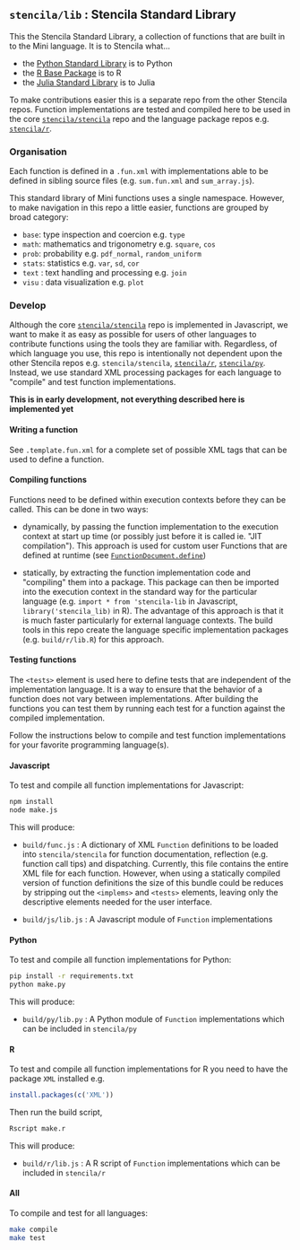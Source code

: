 ## `stencila/lib` : Stencila Standard Library

This the Stencila Standard Library, a collection of functions that are built in to the Mini language. It is to Stencila what...

- the [Python Standard Library](https://docs.python.org/3/library/index.html) is to Python
- the [R Base Package](https://stat.ethz.ch/R-manual/R-devel/library/base/html/00Index.html) is to R
- the [Julia Standard Library](https://docs.julialang.org/en/latest/stdlib/base) is to Julia

To make contributions easier this is a separate repo from the other Stencila repos. Function implementations are tested and compiled here to be used in the core [`stencila/stencila`](https://github.com/stencila/stencila) repo and the language package repos e.g. [`stencila/r`](https://github.com/stencila/r).

### Organisation

Each function is defined in a `.fun.xml` with implementations able to be defined in sibling source files (e.g. `sum.fun.xml` and `sum_array.js`). 

This standard library of Mini functions uses a single namespace. However, to make navigation in this repo a little easier, functions are grouped by broad category:

- `base`: type inspection and coercion e.g. `type`
- `math`: mathematics and trigonometry e.g. `square`, `cos`
- `prob`: probability e.g. `pdf_normal`, `random_uniform`
- `stats`: statistics e.g. `var`, `sd`, `cor`
- `text` : text handling and processing e.g. `join`
- `visu` : data visualization e.g. `plot`

### Develop

Although the core [`stencila/stencila`](https://github.com/stencila/stencila) repo is implemented in Javascript, we want to make it as easy as possible for users of other languages to contribute functions using the tools they are familiar with. Regardless, of which language you use, this repo is intentionally not dependent upon the other Stencila repos e.g. `stencila/stencila`, [`stencila/r`](https://github.com/stencila/r), [`stencila/py`](https://github.com/stencila/py). Instead, we use standard XML processing packages for each language to "compile" and test function implementations.

**This is in early development, not everything described here is implemented yet**

#### Writing a function

See `.template.fun.xml` for a complete set of possible XML tags that can be used to define a function.

#### Compiling functions

Functions need to be defined within execution contexts before they can be called. This can be done in two ways:

- dynamically, by passing the function implementation to the execution context at start up time (or possibly just before it is called ie. "JIT compilation"). This approach is used for custom user Functions that are defined at runtime (see [`FunctionDocument.define`](https://github.com/stencila/stencila/blob/bloody-edge/src/function/FunctionDocument.js#L45))

- statically, by extracting the function implementation code and "compiling" them into a package. This package can then be imported into the execution context in the standard way for the particular language (e.g. `import * from 'stencila-lib` in Javascript, `library('stencila_lib)` in R). The advantage of this approach is that it is much faster particularly for external language contexts. The build tools in this repo create the language specific implementation packages (e.g. `build/r/lib.R`) for this approach.

#### Testing functions

The `<tests>` element is used here to define tests that are independent of the implementation language. It is a way to ensure that the behavior of a function does not vary between implementations. After building the functions you can test them by running each test for a function against the compiled implementation.


Follow the instructions below to compile and test function implementations for your favorite programming language(s).

#### Javascript

To test and compile all function implementations for Javascript:

```bash
npm install
node make.js
```

This will produce:

- `build/func.js` : A dictionary of XML `Function` definitions to be loaded into `stencila/stencila` for function documentation, reflection (e.g. function call tips) and dispatching. Currently, this file contains the entire XML file for each function. However, when using a statically compiled version of function definitions the size of this bundle could be reduces by stripping out the `<implems>` and  `<tests>` elements, leaving only the descriptive elements needed for the user interface.

- `build/js/lib.js` : A Javascript module of `Function` implementations

#### Python

To test and compile all function implementations for Python:

```bash
pip install -r requirements.txt
python make.py
```

This will produce:

- `build/py/lib.py` : A Python module of `Function` implementations which can be included in `stencila/py`

#### R

To test and compile all function implementations for R you need to have the package `XML` installed e.g.

```r
install.packages(c('XML'))
```

Then run the build script,

```bash
Rscript make.r
```

This will produce:

- `build/r/lib.js` : A R script of `Function` implementations which can be included in `stencila/r`

#### All

To compile and test for all languages:

```bash
make compile
make test
```
